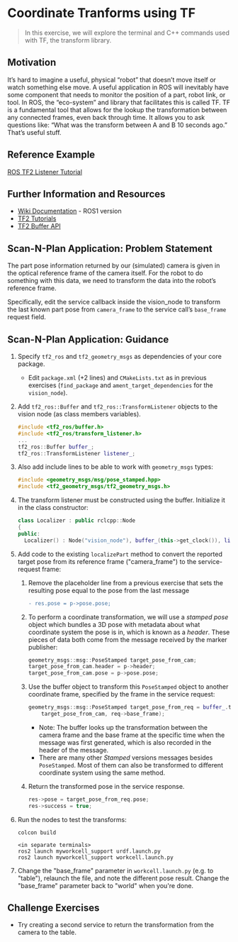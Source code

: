 # Coordinate Tranforms using TF
>In this exercise, we will explore the terminal and C++ commands used with TF, the transform library.

## Motivation
It’s hard to imagine a useful, physical “robot” that doesn’t move itself or watch something else move. A useful application in ROS will inevitably have some component that needs to monitor the position of a part, robot link, or tool. In ROS, the “eco-system” and library that facilitates this is called TF.
TF is a fundamental tool that allows for the lookup the transformation between any connected frames, even back through time. It allows you to ask questions like: “What was the transform between A and B 10 seconds ago.” That’s useful stuff.


## Reference Example
[ROS TF2 Listener Tutorial](https://docs.ros.org/en/foxy/Tutorials/Tf2/Writing-A-Tf2-Listener-Cpp.html)

## Further Information and Resources
 * [Wiki Documentation](http://wiki.ros.org/tf2) - ROS1 version
 * [TF2 Tutorials](https://docs.ros.org/en/foxy/Tutorials/Tf2/Tf2-Main.html)
 * [TF2 Buffer API](http://docs.ros2.org/foxy/api/tf2_ros/classtf2__ros_1_1Buffer.html)

## Scan-N-Plan Application: Problem Statement
The part pose information returned by our (simulated) camera is given in the optical reference frame of the camera itself. For the robot to do something with this data, we need to transform the data into the robot’s reference frame.

Specifically, edit the service callback inside the vision_node to transform the last known part pose from `camera_frame` to the service call’s `base_frame` request field.


## Scan-N-Plan Application: Guidance

 1. Specify `tf2_ros` and `tf2_geometry_msgs` as dependencies of your core package.

    * Edit `package.xml` (+2 lines) and `CMakeLists.txt` as in previous exercises (`find_package` and `ament_target_dependencies` for the `vision_node`).

 1. Add `tf2_ros::Buffer` and `tf2_ros::TransformListener` objects to the vision node (as class members variables). 

    ``` c++
    #include <tf2_ros/buffer.h>
    #include <tf2_ros/transform_listener.h>
    ...
    tf2_ros::Buffer buffer_;
    tf2_ros::TransformListener listener_;
    ```

 1. Also add include lines to be able to work with `geometry_msgs` types:

    ``` c++
    #include <geometry_msgs/msg/pose_stamped.hpp>
    #include <tf2_geometry_msgs/tf2_geometry_msgs.h>
    ```

 1. The transform listener must be constructed using the buffer. Initialize it in the class constructor:

    ``` c++
    class Localizer : public rclcpp::Node
    {
    public:
      Localizer() : Node("vision_node"), buffer_(this->get_clock()), listener_(buffer_)
    ```

 1. Add code to the existing `localizePart` method to convert the reported target pose from its reference frame ("camera_frame") to the service-request frame:

    1. Remove the placeholder line from a previous exercise that sets the resulting pose equal to the pose from the last message

       ``` diff
       - res.pose = p->pose.pose;
       ```

    1. To perform a coordinate transformation, we will use a _stamped pose_ object which bundles a 3D pose with metadata about what coordinate system the pose is in, which is known as a _header_. These pieces of data both come from the message received by the marker publisher:

       ``` c++
       geometry_msgs::msg::PoseStamped target_pose_from_cam;
       target_pose_from_cam.header = p->header;
       target_pose_from_cam.pose = p->pose.pose;
       ```

    1. Use the buffer object to transform this `PoseStamped` object to another coordinate frame, specified by the frame in the service request:

       ``` c++
       geometry_msgs::msg::PoseStamped target_pose_from_req = buffer_.transform(
           target_pose_from_cam, req->base_frame);
       ```

       - Note: The buffer looks up the transformation between the camera frame and the base frame at the specific time when the message was first generated, which is also recorded in the header of the message.
       - There are many other _Stamped_ versions messages besides `PoseStamped`. Most of them can also be transformed to different coordinate system using the same method.

    1. Return the transformed pose in the service response. 

       ``` c++
       res->pose = target_pose_from_req.pose;
       res->success = true;
       ```

 1. Run the nodes to test the transforms:

    ```
    colcon build
    
    <in separate terminals>
    ros2 launch myworkcell_support urdf.launch.py
    ros2 launch myworkcell_support workcell.launch.py
    ```

 1. Change the "base_frame" parameter in `workcell.launch.py` (e.g. to "table"), relaunch the file, and note the different pose result.  Change the "base_frame" parameter back to "world" when you're done.

## Challenge Exercises
* Try creating a second service to return the transformation from the camera to the table. 